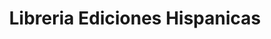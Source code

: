 ---
title: "Libreria Ediciones Hispanicas"
url: /sabaneta-antioquia/libreria-ediciones-hispanicas/
shop: libros
---